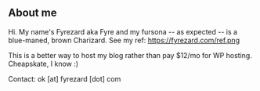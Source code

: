 ## About me

Hi.  My name's Fyrezard aka Fyre and my fursona -- as expected -- is a blue-maned, brown Charizard. See my ref: <https://fyrezard.com/ref.png>

This is a better way to host my blog rather than pay $12/mo for WP hosting.  Cheapskate, I know :)

Contact:
ok [at] fyrezard [dot] com